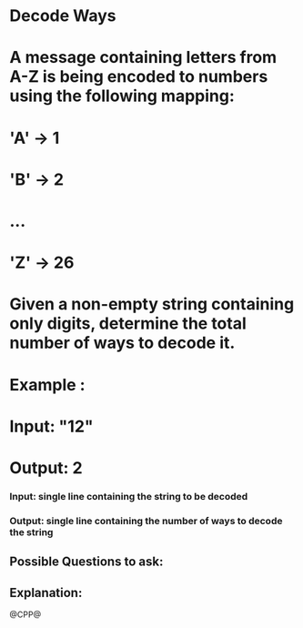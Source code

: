 # Decode Ways
# A message containing letters from A-Z is being encoded to numbers using the following mapping:
# 'A' -> 1
# 'B' -> 2
# ...
# 'Z' -> 26
# Given a non-empty string containing only digits, determine the total number of ways to decode it.
# Example :
# Input: "12"
# Output: 2
### Input: single line containing the string to be decoded
### Output: single line containing the number of ways to decode the string

## Possible Questions to ask:

## Explanation:

@CPP@
